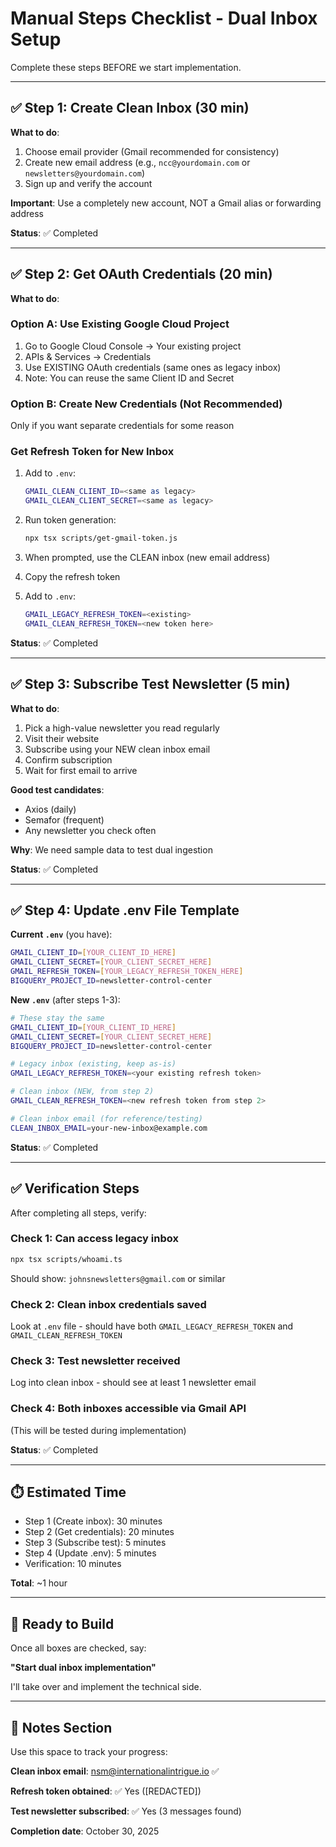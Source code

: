 # Manual Steps Checklist - Dual Inbox Setup

Complete these steps BEFORE we start implementation.

---

## ✅ Step 1: Create Clean Inbox (30 min)

**What to do**:
1. Choose email provider (Gmail recommended for consistency)
2. Create new email address (e.g., `ncc@yourdomain.com` or `newsletters@yourdomain.com`)
3. Sign up and verify the account

**Important**: Use a completely new account, NOT a Gmail alias or forwarding address

**Status**: ✅ Completed

---

## ✅ Step 2: Get OAuth Credentials (20 min)

**What to do**:

### Option A: Use Existing Google Cloud Project
1. Go to Google Cloud Console → Your existing project
2. APIs & Services → Credentials
3. Use EXISTING OAuth credentials (same ones as legacy inbox)
4. Note: You can reuse the same Client ID and Secret

### Option B: Create New Credentials (Not Recommended)
Only if you want separate credentials for some reason

### Get Refresh Token for New Inbox
1. Add to `.env`:
   ```bash
   GMAIL_CLEAN_CLIENT_ID=<same as legacy>
   GMAIL_CLEAN_CLIENT_SECRET=<same as legacy>
   ```

2. Run token generation:
   ```bash
   npx tsx scripts/get-gmail-token.js
   ```

3. When prompted, use the CLEAN inbox (new email address)

4. Copy the refresh token

5. Add to `.env`:
   ```bash
   GMAIL_LEGACY_REFRESH_TOKEN=<existing>
   GMAIL_CLEAN_REFRESH_TOKEN=<new token here>
   ```

**Status**: ✅ Completed

---

## ✅ Step 3: Subscribe Test Newsletter (5 min)

**What to do**:
1. Pick a high-value newsletter you read regularly
2. Visit their website
3. Subscribe using your NEW clean inbox email
4. Confirm subscription
5. Wait for first email to arrive

**Good test candidates**:
- Axios (daily)
- Semafor (frequent)
- Any newsletter you check often

**Why**: We need sample data to test dual ingestion

**Status**: ✅ Completed

---

## ✅ Step 4: Update .env File Template

**Current `.env`** (you have):
```bash
GMAIL_CLIENT_ID=[YOUR_CLIENT_ID_HERE]
GMAIL_CLIENT_SECRET=[YOUR_CLIENT_SECRET_HERE]
GMAIL_REFRESH_TOKEN=[YOUR_LEGACY_REFRESH_TOKEN_HERE]
BIGQUERY_PROJECT_ID=newsletter-control-center
```

**New `.env`** (after steps 1-3):
```bash
# These stay the same
GMAIL_CLIENT_ID=[YOUR_CLIENT_ID_HERE]
GMAIL_CLIENT_SECRET=[YOUR_CLIENT_SECRET_HERE]
BIGQUERY_PROJECT_ID=newsletter-control-center

# Legacy inbox (existing, keep as-is)
GMAIL_LEGACY_REFRESH_TOKEN=<your existing refresh token>

# Clean inbox (NEW, from step 2)
GMAIL_CLEAN_REFRESH_TOKEN=<new refresh token from step 2>

# Clean inbox email (for reference/testing)
CLEAN_INBOX_EMAIL=your-new-inbox@example.com
```

**Status**: ✅ Completed

---

## ✅ Verification Steps

After completing all steps, verify:

### Check 1: Can access legacy inbox
```bash
npx tsx scripts/whoami.ts
```
Should show: `johnsnewsletters@gmail.com` or similar

### Check 2: Clean inbox credentials saved
Look at `.env` file - should have both `GMAIL_LEGACY_REFRESH_TOKEN` and `GMAIL_CLEAN_REFRESH_TOKEN`

### Check 3: Test newsletter received
Log into clean inbox - should see at least 1 newsletter email

### Check 4: Both inboxes accessible via Gmail API
(This will be tested during implementation)

**Status**: ✅ Completed

---

## ⏱️ Estimated Time

- Step 1 (Create inbox): 30 minutes
- Step 2 (Get credentials): 20 minutes  
- Step 3 (Subscribe test): 5 minutes
- Step 4 (Update .env): 5 minutes
- Verification: 10 minutes

**Total**: ~1 hour

---

## 🚀 Ready to Build

Once all boxes are checked, say:

**"Start dual inbox implementation"**

I'll take over and implement the technical side.

---

## 📝 Notes Section

Use this space to track your progress:

**Clean inbox email**: nsm@internationalintrigue.io ✅

**Refresh token obtained**: ✅ Yes ([REDACTED])

**Test newsletter subscribed**: ✅ Yes (3 messages found)

**Completion date**: October 30, 2025

